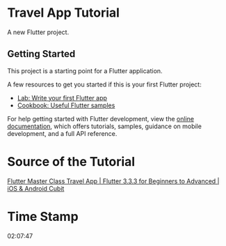 # Travel App Tutorial

A new Flutter project.

## Getting Started

This project is a starting point for a Flutter application.

A few resources to get you started if this is your first Flutter project:

- [Lab: Write your first Flutter app](https://docs.flutter.dev/get-started/codelab)
- [Cookbook: Useful Flutter samples](https://docs.flutter.dev/cookbook)

For help getting started with Flutter development, view the
[online documentation](https://docs.flutter.dev/), which offers tutorials,
samples, guidance on mobile development, and a full API reference.


# Source of the Tutorial

[Flutter Master Class Travel App | Flutter 3.3.3 for Beginners to Advanced | iOS & Android Cubit](https://www.youtube.com/watch?v=x4DydJKVvQk)

# Time Stamp
02:07:47

